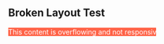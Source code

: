 <section>
  <h2>Broken Layout Test</h2>
  <div style="width: 300px; overflow: hidden;">
    <div style="width: 800px; background: tomato; color: white;">
      This content is overflowing and not responsive.
    </div>
  </div>
</section>

